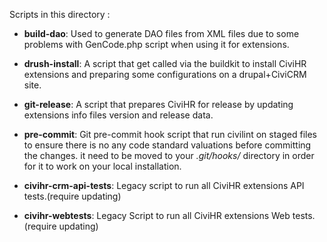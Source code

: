 Scripts in this directory :

 * **build-dao**: Used to generate DAO files from XML files
 due to some problems with GenCode.php script when using it for extensions.

 * **drush-install**: A script that get called via the buildkit to install CiviHR
 extensions and preparing some configurations on a drupal+CiviCRM site.

 * **git-release**: A script that prepares CiviHR for release by updating extensions
 info files version and release data.

 * **pre-commit**: Git pre-commit hook script that run civilint on staged files to ensure there
 is no any code standard valuations before committing the changes. it need to be moved
 to your *.git/hooks/* directory in order for it to work on your local installation.

 * **civihr-crm-api-tests**: Legacy script to run all CiviHR extensions API tests.(require updating)

 * **civihr-webtests**: Legacy Script to run all CiviHR extensions Web tests.(require updating)

